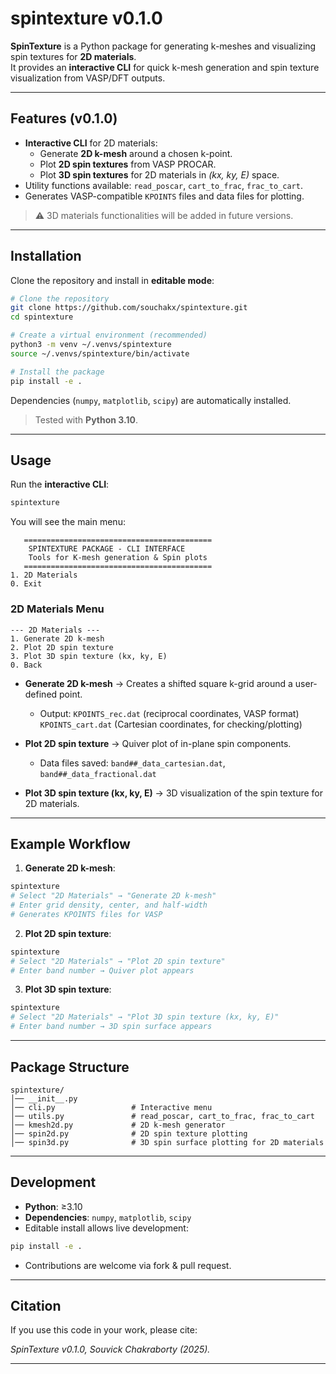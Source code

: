 # spintexture v0.1.0

**SpinTexture** is a Python package for generating k-meshes and visualizing spin textures for **2D materials**.  
It provides an **interactive CLI** for quick k-mesh generation and spin texture visualization from VASP/DFT outputs.

---

## Features (v0.1.0)

- **Interactive CLI** for 2D materials:
  - Generate **2D k-mesh** around a chosen k-point.
  - Plot **2D spin textures** from VASP PROCAR.
  - Plot **3D spin textures** for 2D materials in *(kx, ky, E)* space.
- Utility functions available: `read_poscar`, `cart_to_frac`, `frac_to_cart`.
- Generates VASP-compatible `KPOINTS` files and data files for plotting.

> ⚠️ 3D materials functionalities will be added in future versions.

---

## Installation

Clone the repository and install in **editable mode**:

```bash
# Clone the repository
git clone https://github.com/souchakx/spintexture.git
cd spintexture

# Create a virtual environment (recommended)
python3 -m venv ~/.venvs/spintexture
source ~/.venvs/spintexture/bin/activate

# Install the package
pip install -e .
```


Dependencies (`numpy`, `matplotlib`, `scipy`) are automatically installed.

> Tested with **Python 3.10**.

---

## Usage

Run the **interactive CLI**:

```bash
spintexture
```

You will see the main menu:

```
   ==========================================
    SPINTEXTURE PACKAGE - CLI INTERFACE
    Tools for K-mesh generation & Spin plots
   ==========================================
1. 2D Materials
0. Exit
```

### 2D Materials Menu

```
--- 2D Materials ---
1. Generate 2D k-mesh
2. Plot 2D spin texture
3. Plot 3D spin texture (kx, ky, E)
0. Back
```

* **Generate 2D k-mesh** → Creates a shifted square k-grid around a user-defined point.

  * Output: `KPOINTS_rec.dat` (reciprocal coordinates, VASP format)
    `KPOINTS_cart.dat` (Cartesian coordinates, for checking/plotting)
* **Plot 2D spin texture** → Quiver plot of in-plane spin components.

  * Data files saved: `band##_data_cartesian.dat`, `band##_data_fractional.dat`
* **Plot 3D spin texture (kx, ky, E)** → 3D visualization of the spin texture for 2D materials.

---

## Example Workflow

1. **Generate 2D k-mesh**:

```bash
spintexture
# Select "2D Materials" → "Generate 2D k-mesh"
# Enter grid density, center, and half-width
# Generates KPOINTS files for VASP
```

2. **Plot 2D spin texture**:

```bash
spintexture
# Select "2D Materials" → "Plot 2D spin texture"
# Enter band number → Quiver plot appears
```

3. **Plot 3D spin texture**:

```bash
spintexture
# Select "2D Materials" → "Plot 3D spin texture (kx, ky, E)"
# Enter band number → 3D spin surface appears
```

---

## Package Structure

```
spintexture/
│── __init__.py
│── cli.py                 # Interactive menu
│── utils.py               # read_poscar, cart_to_frac, frac_to_cart
│── kmesh2d.py             # 2D k-mesh generator
│── spin2d.py              # 2D spin texture plotting
│── spin3d.py              # 3D spin surface plotting for 2D materials
```

---

## Development

* **Python**: ≥3.10
* **Dependencies**: `numpy`, `matplotlib`, `scipy`
* Editable install allows live development:

```bash
pip install -e .
```

* Contributions are welcome via fork & pull request.

---

## Citation

If you use this code in your work, please cite:

*SpinTexture v0.1.0, Souvick Chakraborty (2025).*

---
